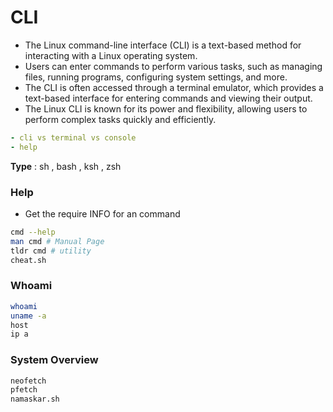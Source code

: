 # CLI

- The Linux command-line interface (CLI) is a text-based method for interacting with a Linux operating system.
- Users can enter commands to perform various tasks, such as managing files, running programs, configuring system settings, and more.
- The CLI is often accessed through a terminal emulator, which provides a text-based interface for entering commands and viewing their output.
- The Linux CLI is known for its power and flexibility, allowing users to perform complex tasks quickly and efficiently.


```yml
- cli vs terminal vs console
- help

```


**Type** : sh , bash , ksh , zsh


### Help

- Get the require INFO for an command

```sh 
cmd --help
man cmd # Manual Page
tldr cmd # utility
cheat.sh
```

### Whoami

```sh
whoami
uname -a
host
ip a
```

### System Overview

```sh
neofetch
pfetch
namaskar.sh
```
